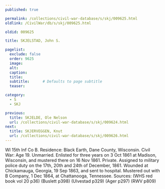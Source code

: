 ```yaml
---
published: true

permalink: /collections/civil-war-database/s/skj/009625.html
oldlink: /CivilWar/db/s/skj/009625.html

oldid: 009625

title: SKJELSTAD, John S.

pagelist:
  exclude: false
  order: 9625
  image: 
  alt:
  caption:
  title:
  subtitle:      # Defaults to page subtitle
  teaser:

category: 
  - S 
  - SKJ

previous:
  title: SKJELDE, Ole Nelson
  url: /collections/civil-war-database/s/skj/009624.html  
next:
  title: SKJERVEGGEN, Knut
  url: /collections/civil-war-database/s/skj/009626.html   
---
```

WI 15th Inf Co B. Residence: Black Earth, Dane County, Wisconsin. Civil War: Age 19. Unmarried. Enlisted for three years on 3 Oct 1861 at Madison, Wisconsin, and mustered there on 16 Nov 1861. Private. Assigned to military police duty on the 17th, 20th and 24th of December, 1861. Wounded at Chickamauga, Georgia, 19 Sep 1863, and sent to hospital. Mustered out with B Company, 1 Dec 1864, at Chattanooga, Tennessee. Sources: (WHS red book vol 20 p36) (Buslett p398) (Ulvestad p329) (Ager p297) (RWV p809)